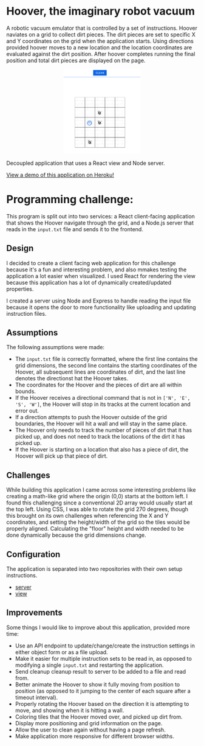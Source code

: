 # Hoover, the imaginary robot vacuum
A robotic vacuum emulator that is controlled by a set of instructions. Hoover naviates on a grid to collect dirt pieces. The dirt pieces are set to specific X and Y coordinates on the grid when the application starts. Using directions provided hoover moves to a new location and the location coordinates are evaluated against the dirt position. After hoover completes running the final position and total dirt pieces are displayed on the page.

<div align="center">
    <img src="view/hoover.gif" alt="screenshot of application" width="40%">
</div>

Decoupled application that uses a React view and Node server. 

[View a demo of this application on Heroku!](https://hoover-demo.herokuapp.com/)

# Programming challenge:
This program is split out into two services: a React client-facing application that shows the Hoover navigate through the grid, and a Node.js server that reads in the `input.txt` file and sends it to the frontend.

## Design
I decided to create a client facing web application for this challenge because it's a fun and interesting problem, and also mmakes testing the application a lot easier when visualized. I used React for rendering the view because this application has a lot of dynamically created/updated properties.

I created a server using Node and Express to handle reading the input file because it opens the door to more functionality like uploading and updating instruction files.

## Assumptions
The following assumptions were made:
- The `input.txt` file is correctly formatted, where the first line contains the grid dimensions, the second line contains the starting coordinates of the Hoover, all subsequent lines are coordinates of dirt, and the last line denotes the directionst hat the Hoover takes.
- The coordinates for the Hoover and the pieces of dirt are all within bounds.
- If the Hoover receives a directional command that is not in `['N', 'E', 'S', 'W']`, the Hoover will stop in its tracks at the current location and error out.
- If a direction attempts to push the Hoover outside of the grid boundaries, the Hoover will hit a wall and will stay in the same place.
- The Hoover only needs to track the number of pieces of dirt that it has picked up, and does not need to track the locations of the dirt it has picked up.
- If the Hoover is starting on a location that also has a piece of dirt, the Hoover will pick up that piece of dirt.

## Challenges
While building this application I came across some interesting problems like creating a math-like grid where the origin (0,0) starts at the bottom left. I found this challenging since a conventional 2D array would usually start at the top left. Using CSS, I was able to rotate the grid 270 degrees, though this brought on its own challenges when referencing the X and Y coordinates, and setting the height/width of the grid so the tiles would be properly aligned. Calculating the "floor" height and width needed to be done dynamically because the grid dimensions change.

## Configuration
The application is separated into two repositories with their own setup instructions.
* [server](https://github.com/AmberLBurroughs/hoover/tree/master/server)
* [view](https://github.com/AmberLBurroughs/hoover/tree/master/view)

## Improvements
Some things I would like to improve about this application, provided more time:
* Use an API endpoint to update/change/create the instruction settings in either object form or as a file upload.
* Make it easier for multiple instruction sets to be read in, as opposed to modifying a single `input.txt` and restarting the application. 
* Send cleanup cleanup result to server to be added to a file and read from.
* Better animate the Hoover to show it fully moving from position to position (as opposed to it jumping to the center of each square after a timeout interval).
* Properly rotating the Hoover based on the direction it is attempting to move, and showing when it is hitting a wall.
* Coloring tiles that the Hoover moved over, and picked up dirt from.
* Display more positioning and grid information on the page.
* Allow the user to clean again without having a page refresh.
* Make application more responsive for different browser widths.
